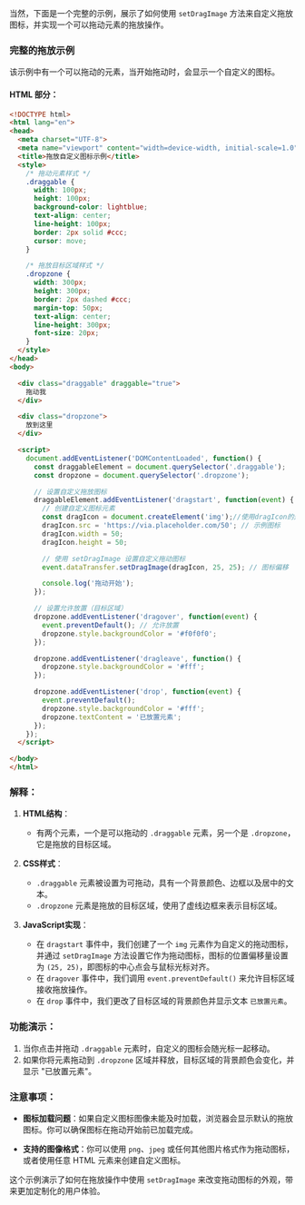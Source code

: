 当然，下面是一个完整的示例，展示了如何使用 `setDragImage` 方法来自定义拖放图标，并实现一个可以拖动元素的拖放操作。

### 完整的拖放示例

该示例中有一个可以拖动的元素，当开始拖动时，会显示一个自定义的图标。

#### HTML 部分：

```html
<!DOCTYPE html>
<html lang="en">
<head>
  <meta charset="UTF-8">
  <meta name="viewport" content="width=device-width, initial-scale=1.0">
  <title>拖放自定义图标示例</title>
  <style>
    /* 拖动元素样式 */
    .draggable {
      width: 100px;
      height: 100px;
      background-color: lightblue;
      text-align: center;
      line-height: 100px;
      border: 2px solid #ccc;
      cursor: move;
    }

    /* 拖放目标区域样式 */
    .dropzone {
      width: 300px;
      height: 300px;
      border: 2px dashed #ccc;
      margin-top: 50px;
      text-align: center;
      line-height: 300px;
      font-size: 20px;
    }
  </style>
</head>
<body>

  <div class="draggable" draggable="true">
    拖动我
  </div>

  <div class="dropzone">
    放到这里
  </div>

  <script>
    document.addEventListener('DOMContentLoaded', function() {
      const draggableElement = document.querySelector('.draggable');
      const dropzone = document.querySelector('.dropzone');

      // 设置自定义拖放图标
      draggableElement.addEventListener('dragstart', function(event) {
        // 创建自定义图标元素
        const dragIcon = document.createElement('img');//使用dragIcon的是img对象
        dragIcon.src = 'https://via.placeholder.com/50'; // 示例图标
        dragIcon.width = 50;
        dragIcon.height = 50;

        // 使用 setDragImage 设置自定义拖动图标
        event.dataTransfer.setDragImage(dragIcon, 25, 25); // 图标偏移

        console.log('拖动开始');
      });

      // 设置允许放置（目标区域）
      dropzone.addEventListener('dragover', function(event) {
        event.preventDefault(); // 允许放置
        dropzone.style.backgroundColor = '#f0f0f0';
      });

      dropzone.addEventListener('dragleave', function() {
        dropzone.style.backgroundColor = '#fff';
      });

      dropzone.addEventListener('drop', function(event) {
        event.preventDefault();
        dropzone.style.backgroundColor = '#fff';
        dropzone.textContent = '已放置元素';
      });
    });
  </script>

</body>
</html>
```

### 解释：

1. **HTML结构**：
    
    - 有两个元素，一个是可以拖动的 `.draggable` 元素，另一个是 `.dropzone`，它是拖放的目标区域。
2. **CSS样式**：
    
    - `.draggable` 元素被设置为可拖动，具有一个背景颜色、边框以及居中的文本。
    - `.dropzone` 元素是拖放的目标区域，使用了虚线边框来表示目标区域。
3. **JavaScript实现**：
    
    - 在 `dragstart` 事件中，我们创建了一个 `img` 元素作为自定义的拖动图标，并通过 `setDragImage` 方法设置它作为拖动图标，图标的位置偏移量设置为 `(25, 25)`，即图标的中心点会与鼠标光标对齐。
    - 在 `dragover` 事件中，我们调用 `event.preventDefault()` 来允许目标区域接收拖放操作。
    - 在 `drop` 事件中，我们更改了目标区域的背景颜色并显示文本 `已放置元素`。

### 功能演示：

1. 当你点击并拖动 `.draggable` 元素时，自定义的图标会随光标一起移动。
2. 如果你将元素拖动到 `.dropzone` 区域并释放，目标区域的背景颜色会变化，并显示 "已放置元素"。

### 注意事项：

- **图标加载问题**：如果自定义图标图像未能及时加载，浏览器会显示默认的拖放图标。你可以确保图标在拖动开始前已加载完成。
    
- **支持的图像格式**：你可以使用 `png`、`jpeg` 或任何其他图片格式作为拖动图标，或者使用任意 HTML 元素来创建自定义图标。
    

这个示例演示了如何在拖放操作中使用 `setDragImage` 来改变拖动图标的外观，带来更加定制化的用户体验。